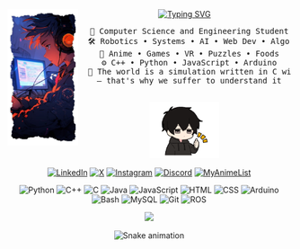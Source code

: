 <div align="center">
  <!-- <a href="https://git.io/typing-svg"><img src="https://readme-typing-svg.demolab.com?font=Fira+Code&pause=1000&background=FF9D2300&center=true&vCenter=true&multiline=true&width=435&lines=Hello+visitor%2C+it's+Rubai" alt="Typing SVG" /></a>
  <a href="https://git.io/typing-svg"><img src="https://readme-typing-svg.demolab.com?font=Fira+Code&weight=100&size=13&duration=2000&pause=1000&color=F70C84&background=FF9D2300&vCenter=true&multiline=true&width=600&lines=A+wannabe+roboticist+with+a+brain+of+an+anime+protagonist+powered+by+biryani" alt="Typing SVG" /></a> -->

  <a href="https://git.io/typing-svg">
    <img src="https://readme-typing-svg.demolab.com?font=Fira+Code&pause=1000&center=true&vCenter=true&multiline=true&width=600&height=95&lines=Hello+visitor%2C+it's+Rubai;your+friendly+neighbourhood+debugger" alt="Typing SVG" />
  </a>
<!-- </div> -->

<!-- <div align="center"> --> 
  <!-- <br> -->
  <!-- <img src="https://github.com/wf-rubai/wf-rubai/blob/main/inventory/Untitled%20design.png?raw=true" width="25%" align="left" /> -->
  <img src="https://github.com/wf-rubai/wf-rubai/blob/main/inventory/Untitled_design-removebg-preview.png?raw=true" width="25%" align="left" />
  
  <br>
  <!-- <br> -->
  <pre>
  💼 Computer Science and Engineering Student
  🛠️ Robotics • Systems • AI • Web Dev • Algorithm
  👾 Anime • Games • VR • Puzzles • Foods
  ⚙️ C++ • Python • JavaScript • Arduino
  🧠 The world is a simulation written in C without comments
  — that's why we suffer to understand it
  </pre>

  <!-- <br><br> -->
  <img src="https://github.com/wf-rubai/wf-rubai/blob/main/inventory/LowTensionCoupleStickerGIFAnimation-ezgif.com-reverse.gif?raw=true" height="100" />
  <br>
  <!-- <br> -->

  <!-- [![](https://img.shields.io/badge/LinkedIn-0e76a8?logo=linkedin&logoColor=white)](https://linkedin.com/in/yourprofile)
  [![](https://img.shields.io/badge/AnimeList-2e51a2?logo=MyAnimeList&logoColor=white)](https://myanimelist.net/animelist/wf_rubai)
  [![](https://img.shields.io/badge/Gaming-7289DA?logo=discord&logoColor=white)](https://discordapp.com/users/yourid) -->

  [![LinkedIn](https://img.shields.io/badge/LinkedIn-0A66C2?style=flat&logo=linkedin&logoColor=white)](https://www.linkedin.com/in/washio-ferdous-678709251?utm_source=share&utm_campaign=share_via&utm_content=profile&utm_medium=ios_app)
  [![X](https://img.shields.io/badge/X-000000?style=flat&logo=x&logoColor=white)](https://x.com/wfrubai?s=21)
  [![Instagram](https://img.shields.io/badge/Instagram-E4405F?style=flat&logo=instagram&logoColor=white)](https://www.instagram.com/washio_ferdous_rubai/)
  [![Discord](https://img.shields.io/badge/Discord-5865F2?style=flat&logo=discord&logoColor=white)](https://discord.com/users/no_body_will_know_me)
  [![MyAnimeList](https://img.shields.io/badge/MyAnimeList-2E51A2?style=flat&logo=myanimelist&logoColor=white)](https://myanimelist.net/animelist/wf_rubai)
  <!-- [![GitHub](https://img.shields.io/badge/GitHub-181717?style=flat&logo=github&logoColor=white)](https://github.com/wf-rubai) -->
  <!-- [![YouTube](https://img.shields.io/badge/YouTube-FF0000?style=flat&logo=youtube&logoColor=white)](https://youtube.com/@yourchannel) -->
  
  ![Python](https://img.shields.io/badge/Python-3776AB?style=flat&logo=python&logoColor=white)
  ![C++](https://img.shields.io/badge/C++-00599C?style=flat&logo=c%2B%2B&logoColor=white)
  ![C](https://img.shields.io/badge/C-A8B9CC?style=flat&logo=c&logoColor=black)
  ![Java](https://img.shields.io/badge/Java-007396?style=flat&logo=java&logoColor=white)
  ![JavaScript](https://img.shields.io/badge/JavaScript-F7DF1E?style=flat&logo=javascript&logoColor=black)
  ![HTML](https://img.shields.io/badge/HTML5-E34F26?style=flat&logo=html5&logoColor=white)
  ![CSS](https://img.shields.io/badge/CSS3-1572B6?style=flat&logo=css3&logoColor=white)
  ![Arduino](https://img.shields.io/badge/Arduino-00979D?style=flat&logo=arduino&logoColor=white)
  ![Bash](https://img.shields.io/badge/Bash-4EAA25?style=flat&logo=gnubash&logoColor=white)
  ![MySQL](https://img.shields.io/badge/MySQL-005C84?style=flat&logo=mysql&logoColor=white)
  ![Git](https://img.shields.io/badge/Git-F05032?style=flat&logo=git&logoColor=white)
  ![ROS](https://img.shields.io/badge/ROS-22314E?style=flat&logo=ros&logoColor=white)

  <!-- <img src="https://github-readme-stats.vercel.app/api/top-langs/?username=wf-rubai&layout=compact&langs_count=6&theme=tokyonight" />
  <img src="https://github-readme-stats.vercel.app/api?username=wf-rubai&show_icons=true&theme=tokyonight" />
  <img src="https://github-readme-streak-stats.herokuapp.com/?user=wf-rubai&theme=tokyonight" />
  <img src="https://readme-streak-stats.demolab.com?user=wf-rubai&theme=tokyonight" />
  <img src="https://github-readme-stats.vercel.app/api/top-langs/?username=wf-rubai&layout=compact&theme=tokyonight" />


![GitHub Streak](https://readme-streak-stats.demolab.com?user=wf-rubai&theme=tokyonight)
![snake gif](https://github.com/wf-rubai/wf-rubai/blob/output/github-contribution-grid-snake.svg)
[![Wakatime stats](https://github-readme-stats.vercel.app/api/wakatime?username=yourusername)](https://wakatime.com/) -->

<!-- ### 🐍 Contribution Snake -->

<!-- ![snake gif](https://github.com/wf-rubai/wf-rubai/blob/output/github-contribution-grid-snake.svg) -->

<img src="https://raw.githubusercontent.com/wf-rubai/wf-rubai/output/github-contribution-grid-snake.svg" />

![Snake animation](https://github.com/wf-rubai/wf-rubai/blob/output/github-contribution-grid-snake.svg)
</div>